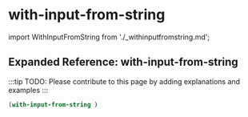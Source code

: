 # with-input-from-string

import WithInputFromString from './_withinputfromstring.md';

<WithInputFromString />

## Expanded Reference: with-input-from-string

:::tip
TODO: Please contribute to this page by adding explanations and examples
:::

```lisp
(with-input-from-string )
```
